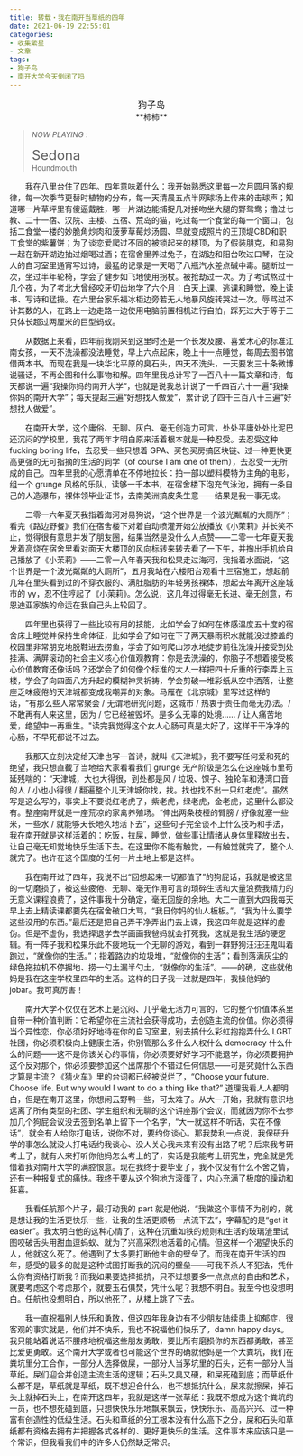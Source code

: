 ```yaml
---
title: 转载・我在南开当草纸的四年
date: 2021-06-19 22:55:01
categories: 
- 收集繁星
- 文章
tags:  
- 狗子岛
- 南开大学今天倒闭了吗
---
```


<center><font size = 3>狗子岛</font></center>

<center>**柿柿**</center>

> <font size = 2>*NOW PLAYING* :  </font>
>
> <font size = 5>Sedona</font>  
> <font size = 2>Houndmouth</font>

　　我在八里台住了四年。四年意味着什么：我开始熟悉这里每一次月圆月落的规律，每一次季节更替时植物的分布，每一天清晨五点半网球场上传来的击球声；知道哪一片草坪里有傻逼戴胜，哪一片湖边能捕捉几对接吻坐大腿的野鸳鸯；撸过七教、二十一宿、汉院、主楼、五宿、荒岛的猫，吃过每一个食堂的每一个窗口，包括二食堂一楼的妙脆角炒肉和菠萝草莓炒汤圆、早就变成照片的王顶堤CBD和职工食堂的紫薯饼；为了谈恋爱爬过不同的被锁起来的楼顶，为了假装朋克，和易狗一起在新开湖边抽过烟喝过酒；在宿舍里养过兔子，在湖边和阳台吹过口琴，在没人的自习室里通宵写过诗，最猛的记录是一天喝了八瓶汽水差点碱中毒。腿断过一次，坐过半年轮椅，学会了健步如飞地使用拐杖。被抢劫过一次。为了考试熬过十几个夜，为了考北大曾经咬牙切齿地学了六个月：白天上课、逃课和睡觉，晚上读书、写诗和猛操。在六里台家乐福冰柜边旁若无人地暴风旋转哭过一次。辱骂过不计其数的人，在路上一边走路一边使用电脑前置相机进行自拍，踩死过大于等于三只体长超过两厘米的巨型蚂蚁。

　　从数据上来看，四年前我刚来到这里时还是一个长发及腰、喜爱木心的标准江南女孩，一天不洗澡都没法睡觉，早上六点起床，晚上十一点睡觉，每周去图书馆借两本书。而现在我是一块华北平原的臭石头，四天不洗头，一天要发三十条微博说骚话，不再企图和什么事物和解。四年里我总计写了一百八十一篇文章和诗，每天都说一遍“我操你妈的南开大学”，也就是说我总计说了一千四百六十一遍“我操你妈的南开大学”；每天提起三遍“好想找人做爱”，累计说了四千三百八十三遍“好想找人做爱”。

<!--more-->

　　在南开大学，这个庸俗、无聊、灰白、毫无创造力可言，处处平庸处处比泥巴还沉闷的学校里，我花了两年才明白原来活着根本就是一种忍受。去忍受这种 fucking boring life，去忍受一些只想着 GPA、买包买房搞区块链、过一种更快更高更强的无可指摘的生活的同学（of course I am one of them），去忍受一无所成的自己。四年里我的心愿清单在不停地拉长：拍一部以塑料模特为主角的电影，组一个 grunge 风格的乐队，读够一千本书，在宿舍楼下泡充气泳池，拥有一条自己的人造瀑布，裸体领毕业证书，去南美洲搞皮条生意——结果是我一事无成。

　　二零一六年夏天我指着海河对易狗说，“这个世界是一个波光粼粼的大厕所”；看完《路边野餐》我们在宿舍楼下对着自动喷灌开始公放播放《小茉莉》并长笑不止，觉得很有意思并发了朋友圈，结果当然是没什么人点赞——二零一七年夏天我发着高烧在宿舍里看对面天大楼顶的风向标转来转去看了一下午，并掏出手机给自己播放了《小茉莉》——二零一八年春天我和松果走过海河，我指着水面说，“这个世界是一个波光粼粼的大厕所”，五月我站在六楼阳台观看十三宿施工，想起前几年在里头看到过的不穿衣服的、满肚脂肪的年轻男孩裸体，想起去年离开这座城市的 yy，忍不住哼起了《小茉莉》。怎么说，这几年过得毫无长进、毫无创意，布恩迪亚家族的命运在我自己头上轮回了。

　　四年里也获得了一些比较有用的技能，比如学会了如何在体感温度五十度的宿舍床上睡觉并保持生命体征，比如学会了如何在下了两天暴雨积水就能没过膝盖的校园里非常朋克地脱鞋进去捞鱼，学会了如何爬山涉水地徒步前往洗澡并接受到处挂满、满屏滚动的社会主义核心价值观教育：你是去洗澡的，你脑子不想着接受核心价值教育还像话吗？还学会了如何像个标准的大人一样把四十斤重的行李弄上五楼，学会了向四面八方升起的模糊神灵祈祷，学会剪破一堆彩纸从空中洒落，让整座乏味疲倦的天津城都变成我嘲弄的对象。马雁在《北京城》里写过这样的话，“有那么些人常常聚会 / 无谓地研究问题，这城市 / 热衷于责任而毫无办法。/ 不敢再有人来这里，因为 / 它已经被毁坏。是多么无辜的处境…… / 让人痛苦地爱，绝望中一再重生。"读完我觉得这个女人心肠可真是太好了，这样干干净净的心肠，不早死都说不过去。

　　我那天立刻决定给天津也写一首诗，就叫《天津城》，我不要写任何爱和死的绝望，我只想直截了当地给大家看看我们 grunge 无产阶级是怎么在这座城市里苟延残喘的：“天津城，大也大得很，到处都是风 / 垃圾、馃子、独轮车和港湾口音的人 / 小也小得很 / 翻遍整个儿天津城你找，找。找也找不出一只红老虎”。虽然写是这么写的，事实上不要说红老虎了，紫老虎，绿老虎，金老虎，这里什么都没有。整座南开就是一座荒凉的家禽养殖场。“伸出两条枝桠的臂膀 / 好像就塞一些米，一些水 / 就能够天长地久地活下去”，这些句子完全谈不上什么技巧和手法，我在南开就是这样活着的：吃饭，拉屎，睡觉，做些事让情绪从身体里释放出去，让自己毫无知觉地快乐生活下去。在这里你不能有触觉，一有触觉就完了，整个人就完了。也许在这个国度的任何一片土地上都是这样。

　　我在南开过了四年，我说不出“回想起来一切都值了”的狗屁话，我就是被这里的一切磨损了，被这些疲倦、无聊、毫无作用可言的琐碎生活和大量浪费我精力的无意义课程浪费了，这件事我十分确定，毫无回旋的余地。大二一直到大四我每天早上去上精读课都要先在宿舍破口大骂，“我日你妈的仙人板板。”，“我为什么要学这些没用的东西。”最后还是把自己弄干净弄出门去上课，我这四年就是这样的虚伪。但是不虚伪，我选择退学去学画画我爸妈就会打死我，这就是我生活的硬逻辑。有一阵子我和松果乐此不疲地玩一个无聊的游戏，看到一群野狗汪汪汪鬼叫着跑过，“就像你的生活。”；指着路边的垃圾堆，“就像你的生活”；看到落满灰尘的绿色拖拉机不停掘地、捞一勺土漏半勺土，“就像你的生活”。——的确，这些就他妈是我在这座学校里四年的生活。这样的日子我一过就是四年，我操他妈的 jobar。我可真厉害！

　　南开大学不仅仅在艺术上是沉闷、几乎毫无活力可言的，它的整个价值体系里自带一种价值判断：它希望你在主流社会获得成功，去创造主流的价值。你必须得当个异性恋，你必须好好地待在你的自习室里，别去搞什么彩虹抱抱弄什么 LGBT 社团，你必须积极向上健康生活，你别管那么多什么人权什么 democracy 什么什么的问题——这不是你该关心的事情，你必须要好好学习不能退学，你必须要拥护这个反对那个，你必须要参加这个出席那个不错过任何信息——可是究竟什么东西才算是主流？《猜火车》里的台词都已经被说烂了，“Choose your future. Choose life. But why would I want to do a thing like that?” 道理我看人人都明白，但是在南开这里，你想闲云野鸭一些，可太难了。从大一开始，我就有意识地远离了所有类型的社团、学生组织和无聊的这个讲座那个会议，而就因为你不去参加几个狗屁会议没去签到名单上留下一个名字，“大一就这样不听话，实在不像话”，就会有人给你打电话，说你不对，要约你谈心。那我势利一点说，我保研升学的事怎么就没人打电话约我谈心、没人关心我未来有没有出路了呢？后来我考研考上了，就有人来打听你他妈怎么考上的了，实话是我能考上研究生，完全就是凭借着我对南开大学的满腔恨意。现在我终于要毕业了，我不仅没有什么不舍之情，还有一种报复式的痛快。我终于要从这个狗地方滚蛋了，内心充满了极度的躁动和狂喜。

　　我看任航那个片子，最打动我的 part 就是他说，“我做这个事情不为别的，就是想让我的生活更快乐一些，让我的生活更顺畅一点流下去”，字幕配的是“get it easier”。我太明白他的这种心情了，这种在沉重如铁的规则和生活的玻璃渣里试图咬破舌头用甜血逗蚂蚁、就为了兴高采烈地活着的心情。但这样一个渴望快乐的人，他就这么死了。他遇到了太多要打断他生命的壁垒了。而我在南开生活的四年，感受的最多的就是这种试图打断我的沉闷的壁垒——可我不杀人不犯法，凭什么你有资格打断我？而我如果要选择抵抗，只不过想要多一点点点的自由和艺术，就要考虑这个考虑那个，就要玉石俱焚，凭什么呢？我想不明白。我至今也没想明白。任航也没想明白，所以他死了，从楼上跳了下去。

　　我一直祝福别人快乐和勇敢，但这四年我身边有不少朋友陆续患上抑郁症，很客观的事实就是，他们并不快乐，我也不祝福他们快乐了，damn happy days。我只能站着说话不腰疼地祝福这些朋友勇敢，要比所有磨损你的东西都勇敢，甚至比爱更勇敢。这个南开大学或者也可能这个世界的确就他妈是一个大粪坑，我们在粪坑里分工合作，一部分人选择做屎，一部分人当茅坑里的石头，还有一部分人当草纸。屎们迎合并创造主流生活的逻辑；石头又臭又硬，和屎死磕到底；而草纸什么都不是，草纸就是草纸，既不想迎合什么，也不想抵抗什么，屎来就擦屎，掉石头上就掉石头上，在南开这四年，我就是这样一张草纸：我既不想成为这个粪坑的一员，也不想死磕到底，只想快快乐乐地飘来飘去，快快乐乐、高高兴兴、过一种富有创造性的低级生活。石头和草纸的分工根本没有什么高下之分，屎和石头和草纸都有资格去拥有并把握各式各样的、更好更快乐的生活。这件事本来应该只是一个常识，但我看我们中的许多人仍然缺乏常识。
